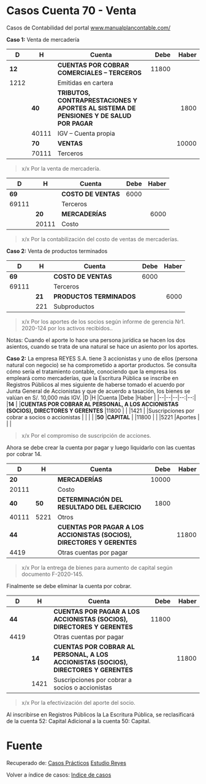 
# Casos Cuenta 70 - Venta
Casos de Contabilidad del portal www.manualplancontable.com/

**Caso 1:** Venta de mercadería

|D	|H	|Cuenta	|Debe	|Haber	|
|--|--|--|--:|--:|					
|**12**	|	|**CUENTAS POR COBRAR COMERCIALES – TERCEROS**	|11800	|	|
|1212	|	|Emitidas en cartera	|	|	|
|	|**40**	|**TRIBUTOS, CONTRAPRESTACIONES Y APORTES AL SISTEMA DE PENSIONES Y DE SALUD POR PAGAR**	|	|1800	|
|	|40111	|IGV – Cuenta propia	|	|	|
|	|**70**	|**VENTAS**	|	|10000	|
|	|70111	|Terceros	|	|	|

> x/x Por la venta de mercadería.

|D	|H	|Cuenta	|Debe	|Haber	|
|--|--|--|--:|--:|					
|**69**	|	|**COSTO DE VENTAS**	|6000	|	|
|69111	|	|Terceros	|	|	|
|	|**20**	|**MERCADERÍAS**	|	|6000	|
|	|20111	|Costo	|	|	|

> x/x Por la contabilización del costo de ventas de mercaderías.

**Caso 2:** Venta de productos terminados

|D	|H	|Cuenta	|Debe	|Haber	|
|--|--|--|--:|--:|					
|**69**	|	|**COSTO DE VENTAS**	|6000	|	|
|69111	|	|Terceros	|	|	|
|	|**21**	|**PRODUCTOS TERMINADOS**	|	|6000	|
|	|221	|Subproductos	|	|	|

> x/x Por los aportes de los socios según informe de gerencia Nr1. 2020-124 por los activos recibidos..

Notas: Cuando el aporte lo hace una persona jurídica se hacen los dos asientos, cuando se trata de una natural se hace un asiento por los aportes.

**Caso 2:** La empresa REYES S.A. tiene 3 accionistas y uno de ellos (persona natural con negocio) se ha comprometido a aportar productos. Se consulta cómo sería el tratamiento contable, conociendo que la empresa los empleará como mercaderías, que la Escritura Pública se inscribe en Registros Públicos al mes siguiente de haberse tomado el acuerdo por Junta General de Accionistas y que de acuerdo a tasación, los bienes se valúan en S/. 10,000 más IGV.
|D	|H	|Cuenta	|Debe	|Haber	|
|--|--|--|--:|--:|					
|**14**	|	|**CUENTAS POR COBRAR AL PERSONAL, A LOS ACCIONISTAS (SOCIOS), DIRECTORES Y GERENTES**	|11800	|	|
|1421	|	|Suscripciones por cobrar a socios o accionistas	|	|	|
|	|**50**	|**CAPITAL**	|	|11800	|
|	|5221	|Aportes	|	|	|

> x/x Por el compromiso de suscripción de acciones.

Ahora se debe crear la cuenta por pagar y luego liquidarlo con las cuentas por cobrar 14.

|D	|H	|Cuenta	|Debe	|Haber	|
|--|--|--|--:|--:|					
|**20**	|	|**MERCADERÍAS**	|10000	|	|
|20111	|	|Costo	|	|	|
|**40**	|**50**	|****DETERMINACIÓN DEL RESULTADO DEL EJERCICIO****	|1800	|	|
|40111	|5221	|Otros	|	|	|
|**44**	|	|**CUENTAS POR PAGAR A LOS ACCIONISTAS (SOCIOS), DIRECTORES Y GERENTES**	|	|11800	|
|4419	|	|Otras cuentas por pagar	|	|	|

> x/x Por la entrega de bienes para aumento de capital según documento F-2020-145.

Finalmente se debe eliminar la cuenta por cobrar.

|D	|H	|Cuenta	|Debe	|Haber	|
|--|--|--|--:|--:|					
|**44**	|	|**CUENTAS POR PAGAR A LOS ACCIONISTAS (SOCIOS), DIRECTORES Y GERENTES**	|11800	|	|
|4419	|	|Otras cuentas por pagar	|	|	|
|	|**14**	|**CUENTAS POR COBRAR AL PERSONAL, A LOS ACCIONISTAS (SOCIOS), DIRECTORES Y GERENTES**	|	|11800	|
|	|1421	|Suscripciones por cobrar a socios o accionistas	|	|	|

> x/x Por la efectivización del aporte del socio.

Al inscribirse en Registros Públicos la La Escritura Pública, se reclasificará de la cuenta 52: Capital Adicional a la cuenta 50: Capital. 

# Fuente
Recuperado de:
[Casos Prácticos](https://es.slideshare.net/helmeraceroflores/asientos-contablescasospracticos-105066500)
[Estudio Reyes](https://guiatributariaperu.com/2019/09/01/pcge-2020-asiento-contable-%E2%9C%94%EF%B8%8Fcuenta-14-aporte-de-capital-en-bienes-muebles/)

Volver a índice de casos: [Indice de casos](../README.md) 
<!--stackedit_data:
eyJoaXN0b3J5IjpbNzY1NzI5NTAwLC05MzI2NTExOTUsLTI2Mj
E5MDg0MSwzMjcyMDY1NDRdfQ==
-->